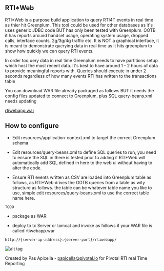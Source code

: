 <h2> RTI*Web </h2>

RTI*Web is a purpose build application to query RTI4T events in real time as thier hit Greenplum. This tool could be used
for other databases as it's uses generic JDBC code BUT has only been tested with Greenplum. OOTB it has reports around handset usage,
operating system usage, dropped calls, interface counts, 2g/3g/4g traffic etc. It is NOT a graphical interface, it is meant
to demonstrate querying data in real time as it hits greenplum to show how quickly we can query RTI events.

In order toq uery data in real time Greenplum needs to have partitions setup which host the most recent data. It's best to have
around 1 - 2 hours of data to provide meaningful reports with. Queries should execute in under 2 seconds regardless of how
many events RTI has written to the transactions table

You can download WAR file already packaged as follows BUT it needs the config files updated to connect to Greenplum, plus SQL 
query-beans.xml needs updating

<a href="https://dl.dropboxusercontent.com/u/15829935/fe-demos/RTIWeb/rtiwebapp.war">rtiwebapp.war</a>

<h2> How to configure </h2>

- Edit resources/application-context.xml to target the correct Greenplum schema

- Edit resources/query-beans.xml to define SQL queries to run, you need to ensure the SQL in there is tested prior to adding it
RTI*Web will automatically add SQL defined in here to the web ui without having to alter the code.

- Ensure RTI events written as CSV are loaded into Greenplum table as follows, as RTI*Web drives the OOTB queries from a table
as wity structure as follows. the table can be whatever table name you like to use, simple edit resources/query-beans.xml to
use the correct table name here.

```
TODO
```

- package as WAR

- deploy to tc Server or tomcat and invoke as follows if your WAR file is called rtiwebapp.war

```
http://{server-ip-address}:{server-port}/rtiwebapp/
```

![alt tag](https://dl.dropboxusercontent.com/u/15829935/fe-demos/RTIWeb/welcome.png)


Created by Pas Apicella - <a href="mailto:papicella@pivotal.io">papicella@pivotal.io</a> for Pivotal RTI real Time Reporting
